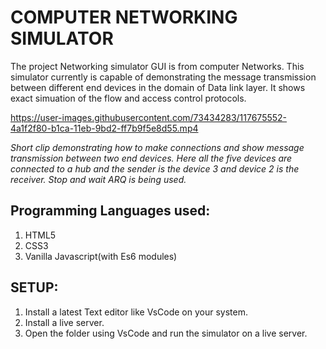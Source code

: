 # **COMPUTER NETWORKING SIMULATOR**  
The project Networking simulator GUI is from computer Networks. This simulator currently is capable of demonstrating the message transmission between different end devices in the domain of Data link layer. It shows exact simuation of the flow and access control protocols.


https://user-images.githubusercontent.com/73434283/117675552-4a1f2f80-b1ca-11eb-9bd2-ff7b9f5e8d55.mp4
<p>
  <em> Short clip demonstrating how to make connections and show message transmission between two end devices. Here all the five devices are connected to a hub and the sender is the device 3 and device 2 is the receiver. Stop and wait ARQ is being used. </em>
</p>  

## Programming Languages used:  
1. HTML5
2. CSS3
3. Vanilla Javascript(with Es6 modules)
  
## SETUP:  
1. Install a latest Text editor like VsCode on your system.
2. Install a live server.
3. Open the folder using VsCode and run the simulator on a live server.
